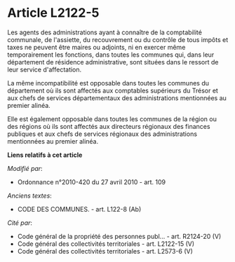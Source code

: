 # Article L2122-5

Les agents des administrations ayant à connaître de la comptabilité communale, de l'assiette, du recouvrement ou du contrôle
de tous impôts et taxes ne peuvent être maires ou adjoints, ni en exercer même temporairement les fonctions, dans toutes les
communes qui, dans leur département de résidence administrative, sont situées dans le ressort de leur service d'affectation.

La même incompatibilité est opposable dans toutes les communes du département où ils sont affectés aux comptables supérieurs
du Trésor et aux chefs de services départementaux des administrations mentionnées au premier alinéa.

Elle est également opposable dans toutes les communes de la région ou des régions où ils sont affectés aux directeurs
régionaux des finances publiques et aux chefs de services régionaux des administrations mentionnées au premier alinéa.

**Liens relatifs à cet article**

_Modifié par_:

  - Ordonnance n°2010-420  du 27 avril 2010 - art. 109

_Anciens textes_:

  - CODE DES COMMUNES. - art. L122-8 (Ab)

_Cité par_:

  - Code général de la propriété des personnes publ... - art. R2124-20 (V)
  - Code général des collectivités territoriales - art. L2122-15 (V)
  - Code général des collectivités territoriales - art. L2573-6 (V)

